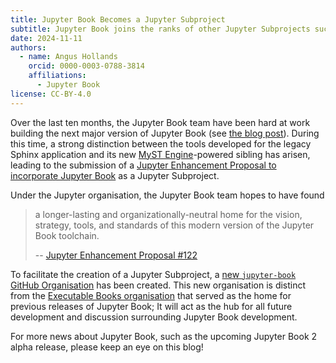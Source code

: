 ```yaml
---
title: Jupyter Book Becomes a Jupyter Subproject
subtitle: Jupyter Book joins the ranks of other Jupyter Subprojects such as JupyterLab and JupyterHub.
date: 2024-11-11
authors:
  - name: Angus Hollands
    orcid: 0000-0003-0788-3814
    affiliations:
      - Jupyter Book
license: CC-BY-4.0
---
```


Over the last ten months, the Jupyter Book team have been hard at work building the next major version of Jupyter Book (see [the blog post][plan]). During this time, a strong distinction between the tools developed for the legacy Sphinx application and its new [MyST Engine][mystmd]-powered sibling has arisen, leading to the submission of a [Jupyter Enhancement Proposal to incorporate Jupyter Book][book-jep] as a Jupyter Subproject.

Under the Jupyter organisation, the Jupyter Book team hopes to have found

> a longer-lasting and organizationally-neutral home for the vision, strategy, tools, and standards of this modern version of the Jupyter Book toolchain.
>
> -- [Jupyter Enhancement Proposal #122](https://github.com/jupyter/enhancement-proposals/pull/123)

To facilitate the creation of a Jupyter Subproject, a [new `jupyter-book` GitHub Organisation][jbp] has been created. This new organisation is distinct from the [Executable Books organisation][ebp] that served as the home for previous releases of Jupyter Book; It will act as the hub for all future development and discussion surrounding Jupyter Book development.

For more news about Jupyter Book, such as the upcoming Jupyter Book 2 alpha release, please keep an eye on this blog!

[jbp]: https://github.com/jupyter-book
[ebp]: https://github.com/executablebooks
[plan]: https://executablebooks.org/en/latest/blog/2024-05-20-jupyter-book-myst/
[book-jep]: https://github.com/jupyter/enhancement-proposals/pull/123
[mystmd]: https://mystmd.org
